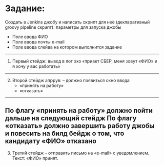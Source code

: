 # Задание:

Создать в Jenkins джобу и написать скрипт для неё (декларативный groovy pipeline скрипт):
параметры для запуска джобы
- Поле ввода ФИО
- Поле ввода почты e-mail
- Поле ввода слейва на котором выполнится задание
---
1. Первый стейдж: вывод в лог эхо «привет СБЕР, меня зовут «ФИО» и я хочу у вас работать»
---
2. Второй стейдж апррув: – должно появиться окно ввода
    - «принять на работу»
    - «отказать»
---
По флагу «принять на работу» должно пойти дальше на следующий стейдж
По флагу «отказать» должно завершить работу джобы и повесить на билд бейдж о том, что кандидату «ФИО» отказано
---
3. Третий стейдж – отправить письмо на «e-mail» с уведомлением. Текст: «ФИО» принят.
